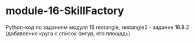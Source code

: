 # module-16-SkillFactory
Python-код по заданиям модуля 16 
restangle, restangle2 - задание 16.8.2 (добавление круга с список фигур, его площадь)
